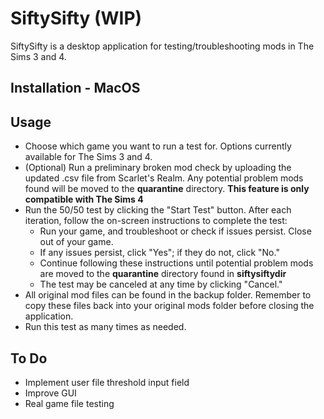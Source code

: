 # SiftySifty (WIP)

SiftySifty is a desktop application for testing/troubleshooting mods in The Sims 3 and 4.

## Installation - MacOS
 
## Usage

* Choose which game you want to run a test for. Options currently available for The Sims 3 and 4.
* (Optional) Run a preliminary broken mod check by uploading the updated .csv file from Scarlet's Realm. Any potential problem mods found will be moved to the **quarantine** directory. **This feature is only compatible with The Sims 4**
* Run the 50/50 test by clicking the "Start Test" button. After each iteration, follow the on-screen instructions to complete the test:
    + Run your game, and troubleshoot or check if issues persist. Close out of your game.
    + If any issues persist, click "Yes"; if they do not, click "No."
    + Continue following these instructions until potential problem mods are moved to the **quarantine** directory found in **siftysiftydir**
    + The test may be canceled at any time by clicking "Cancel."
* All original mod files can be found in the backup folder. Remember to copy these files back into your original mods folder before closing the application.
* Run this test as many times as needed.
  
## To Do

* Implement user file threshold input field
* Improve GUI
* Real game file testing
